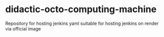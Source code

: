# didactic-octo-computing-machine
Repository for hosting jenkins yaml suitable for hosting jenkins on  render via official image
